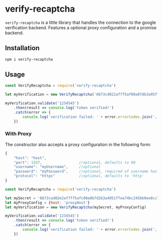 # verify-recaptcha

`verify-recaptcha` is a little library that handles the connection to the google verification backend.
Features a optional proxy configuration and a promise backend.

## Installation

````bash
npm i verify-recaptcha
````

## Usage

````javascript
const VerifyRecaptcha = require('verify-recaptcha')

let myVerification = new VerifyRecaptcha('8673cd022af7f5af00a07db3a95ffe74b245b0e8cc7d03657')

myVerification.validate('1234545')
    .then(result => console.log('token verified!')
    .catch(error => {
        console.log('verification failed: ' + error.errorCodes.join(',')
    })
````

### With Proxy

The constructor also accepts a proxy configuration in the following form:

````javascript
{
    "host": "host",
    "port": 1337,                 //optional, defaults to 80
    "username": "myUsername",     //optional
    "password": "myPassword",     //optional, required of username has been set
    "protocol": "https"           //optional, defaults to 'http'
}
````

````javascript
const VerifyRecaptcha = require('verify-recaptcha')

let mySecret = '8673cad02e2af7ff5afc00a0b7d2b3a4951ffea74bc245bb0ee8cc7dd03f657'
let myProxyConfig = {host: 'proxyHost'}
let myVerification = new VerifyRecaptcha(mySecret, myProxyConfig)

myVerification.validate('1234545')
    .then(result => console.log('token verified!')
    .catch(error => {
        console.log('verification failed: ' + error.errorCodes.join(',')
    })
````